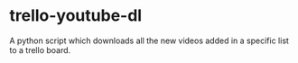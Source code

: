 # trello-youtube-dl

A python script which downloads all the new videos added in a specific list to a trello board.
